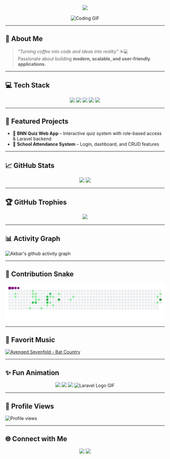 <!-- Banner Animasi -->
<p align="center">
  <img src="https://readme-typing-svg.herokuapp.com?font=Orbitron&size=35&color=FF5733&center=true&vCenter=true&width=800&lines=Hi+there,+I'm+Akbar+Jhon+👋;Full-Stack+Developer;Laravel+Enthusiast;Creative+Coder;Always+Learning+New+Things" />
</p>

<!-- Avatar GIF -->
<p align="center">
  <img src="https://media.giphy.com/media/qgQUggAC3Pfv687qPC/giphy.gif" width="250px" alt="Coding GIF" />
</p>

---

## 🚀 About Me
> *"Turning coffee into code and ideas into reality"* ☕💻  
> Passionate about building **modern, scalable, and user-friendly applications**.

---

## 💻 Tech Stack
<p align="center">
  <img src="https://img.shields.io/badge/-Laravel-FF2D20?style=for-the-badge&logo=laravel&logoColor=white" />
  <img src="https://img.shields.io/badge/-PHP-777BB4?style=for-the-badge&logo=php&logoColor=white" />
  <img src="https://img.shields.io/badge/-JavaScript-F7E017?style=for-the-badge&logo=javascript&logoColor=000000" />
  <img src="https://img.shields.io/badge/-Bootstrap-563D7C?style=for-the-badge&logo=bootstrap&logoColor=white" />
  <img src="https://img.shields.io/badge/-MySQL-005C84?style=for-the-badge&logo=mysql&logoColor=white" />
</p>

---

## 📌 Featured Projects
- 🧠 **BNN Quiz Web App** – Interactive quiz system with role-based access & Laravel backend  
- 🏫 **School Attendance System** – Login, dashboard, and CRUD features  

---

## 📈 GitHub Stats
<p align="center">
  <img src="https://github-readme-stats.vercel.app/api?username=Akbar330&show_icons=true&theme=radical" height="165">
  <img src="https://github-readme-stats.vercel.app/api/top-langs/?username=Akbar330&layout=compact&theme=radical" height="165">
</p>

---

## 🏆 GitHub Trophies
<p align="center">
  <img src="https://github-profile-trophy.vercel.app/?username=Akbar330&theme=radical&no-frame=true&margin-w=5" />
</p>

---

## 📊 Activity Graph
![Akbar's github activity graph](https://github-readme-activity-graph.vercel.app/graph?username=Akbar330&theme=react-dark)

---

## 🐍 Contribution Snake
![snake gif](https://github.com/Akbar330/Akbar330/blob/output/dist/github-contribution-grid-snake.gif)

---

## 🎵 Favorit Music

[![Avenged Sevenfold - Bat Country](https://img.shields.io/badge/Bat%20Country-A7X-1DB954?logo=spotify&logoColor=white)](
https://open.spotify.com/track/3sHH7lklbfpcraDDvYnjo7)


---

## ✨ Fun Animation
<p align="center">
  <img src="https://media.giphy.com/media/L8K62iTDkzGX6/giphy.gif" width="150" />
  <img src="https://media.giphy.com/media/3oKIPwoeGErMmaI43C/giphy.gif" width="150" />
  <img src="https://media.giphy.com/media/ln7z2eWriiQAllfVcn/giphy.gif" width="150" />
  <img src="https://media4.giphy.com/media/ES4Vcv8zWfIt2/giphy.gif" alt="Laravel Logo GIF" width="180px" />
</p>

---

## 👀 Profile Views
![Profile views](https://komarev.com/ghpvc/?username=Akbar330&label=Profile%20views&color=0e75b6&style=flat)

---

## 🌐 Connect with Me
<p align="center">
  <a href="https://linkedin.com/in/muhammad-akbar-alhariri-693070323"><img src="https://img.shields.io/badge/LinkedIn-0077B5?style=for-the-badge&logo=linkedin&logoColor=white"/></a>
  <a href="https://instagram.com/akbr_muhammd"><img src="https://img.shields.io/badge/Instagram-E4405F?style=for-the-badge&logo=instagram&logoColor=white"/></a>
</p>
